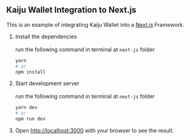 ## Kaiju Wallet Integration to Next.js

This is an example of integrating Kaiju Wallet into a  [Next.js](https://nextjs.org/) Framework.

1. Install the dependencies<br><br>
    run the following command in terminal at `next-js` folder
    ```bash
    yarn
    # or
    npm install
    ```

2. Start development server<br><br>
    run the following command in terminal at `next-js` folder
    ```bash
    yarn dev
    # or
    npm run dev
    ```

3. Open [http://localhost:3000](http://localhost:3000) with your browser to see the result.
